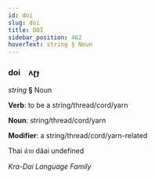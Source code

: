 ```yaml
---
id: doi
slug: doi
title: DOİ
sidebar_position: 462
hoverText: string § Noun
---
```


### doi&emsp;<span kind="abugida">ʌɽɟ</span>

*string* **§** Noun

**Verb**: to be a string/thread/cord/yarn

**Noun**: string/thread/cord/yarn

**Modifier**: a string/thread/cord/yarn-related

Thai ด้าย dâai undefined

*Kra-Dai Language Family*